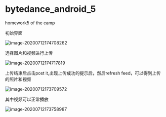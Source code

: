 # bytedance_android_5
homework5 of the camp

初始界面

![image-20200712174708262](README.assets/image-20200712174708262.png)

选择图片和视频进行上传

![image-20200712174717819](README.assets/image-20200712174717819.png)

上传结束后点击post it,出现上传成功的提示后，然后refresh feed，可以得到上传的照片和视频

![image-20200712173709572](README.assets/image-20200712173709572.png)

其中视频可以正常播放

![image-20200712173758987](README.assets/image-20200712173758987.png)